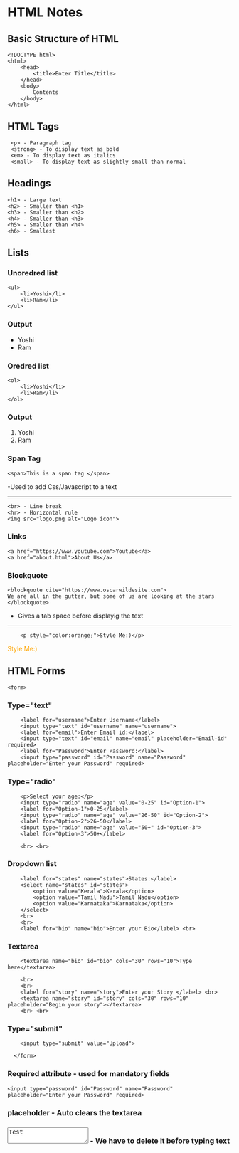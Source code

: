 # HTML Notes

## Basic Structure of HTML

    <!DOCTYPE html>
    <html>
        <head>
            <title>Enter Title</title>
        </head>
        <body>
            Contents 
        </body>
    </html> 

## HTML Tags

     <p> - Paragraph tag
     <strong> - To display text as bold
     <em> - To display text as italics
     <small> - To display text as slightly small than normal

## Headings
    <h1> - Large text
    <h2> - Smaller than <h1>
    <h3> - Smaller than <h2>
    <h4> - Smaller than <h3>
    <h5> - Smaller than <h4>
    <h6> - Smallest

## Lists
### Unoredred list
    <ul>
        <li>Yoshi</li>
        <li>Ram</li>
    </ul>

### Output
- Yoshi
- Ram
### Oredred list
    <ol>
        <li>Yoshi</li>
        <li>Ram</li>
    </ol>

### Output
1. Yoshi
2. Ram

### Span Tag
    <span>This is a span tag </span>
-Used to add Css/Javascript to a text
***
    <br> - Line break
    <hr> - Horizontal rule
    <img src="logo.png alt="Logo icon">
### Links
    <a href="https://www.youtube.com">Youtube</a>
    <a href="about.html">About Us</a>
### Blockquote
    <blockquote cite="https://www.oscarwildesite.com">
    We are all in the gutter, but some of us are looking at the stars
    </blockquote>
- Gives a tab space before displayig the text
---     
        <p style="color:orange;">Style Me:)</p>
<p style="color:orange;">Style Me:)</p>

## HTML Forms
    <form>
### Type="text"    
        <label for="username">Enter Username</label>
        <input type="text" id="username" name="username">
        <label for="email">Enter Email id:</label>
        <input type="text" id="email" name="email" placeholder="Email-id" required>
        <label for="Password">Enter Password:</label>
        <input type="password" id="Password" name="Password" placeholder="Enter your Password" required>
### Type="radio" 
        <p>Select your age:</p>
        <input type="radio" name="age" value="0-25" id="Option-1">
        <label for="Option-1">0-25</label>
        <input type="radio" name="age" value="26-50" id="Option-2">
        <label for="Option-2">26-50</label>
        <input type="radio" name="age" value="50+" id="Option-3">
        <label for="Option-3">50+</label>

        <br> <br>
### Dropdown list 
        <label for="states" name="states">States:</label>
        <select name="states" id="states">
            <option value="Kerala">Kerala</option>
            <option value="Tamil Nadu">Tamil Nadu</option>
            <option value="Karnataka">Karnataka</option>
        </select>
        <br>
        <br>
        <label for="bio" name="bio">Enter your Bio</label> <br>
### Textarea 
        <textarea name="bio" id="bio" cols="30" rows="10">Type here</textarea>

        <br>
        <br>
        <label for="story" name="story">Enter your Story </label> <br>
        <textarea name="story" id="story" cols="30" rows="10" placeholder="Begin your story"></textarea>
        <br> <br>
### Type="submit" 
        <input type="submit" value="Upload">

      </form> 
### Required attribute - used for mandatory fields
    <input type="password" id="Password" name="Password" placeholder="Enter your Password" required>
### placeholder - Auto clears the textarea
### <textarea>Test</textarea> - We have to delete it before typing text